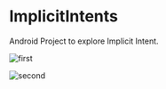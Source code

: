 # ImplicitIntents
Android Project to explore Implicit Intent.



![first](https://user-images.githubusercontent.com/30308568/40821154-c8a9c870-6582-11e8-8915-73db2744884f.png)



![second](https://user-images.githubusercontent.com/30308568/40821155-c8ddf0dc-6582-11e8-85e8-9b2a86c17398.png)
